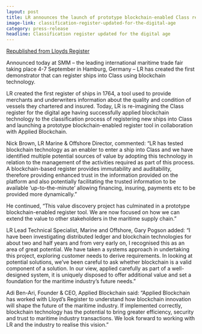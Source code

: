 ```yaml
---
layout: post
title: LR announces the launch of prototype blockchain-enabled Class register
image-link: classification-register-updated-for-the-digital-age
category: press-release
headline: Classification register updated for the digital age
---
```


<a href="https://www.lr.org/en/events/classification-register-updated-for-the-digital-age/" target="_blank" rel="noopener" class="post__content post__relink">Republished from Lloyds Register</a>

<p class="post__content">Announced today at SMM – the leading international maritime trade fair taking place 4-7 September in Hamburg, Germany – LR has created the first demonstrator that can register ships into Class using blockchain technology.</p>
<p class="post__content">LR created the first register of ships in 1764, a tool used to provide merchants and underwriters information about the quality and condition of vessels they chartered and insured. Today, LR is re-imagining the Class register for the digital age having successfully applied blockchain technology to the classification process of registering new ships into Class and launching a prototype blockchain-enabled register tool in collaboration with Applied Blockchain.</p>
<p class="post__content">Nick Brown, LR Marine & Offshore Director, commented: “LR has tested blockchain technology as an enabler to enter a ship into Class and we have identified multiple potential sources of value by adopting this technology in relation to the management of the activities required as part of this process. A blockchain-based register provides immutability and auditability, therefore providing enhanced trust in the information provided on the platform and also potentially facilitating the trusted information to be available ‘up-to-the-minute’ allowing financing, insuring, payments etc to be provided more dynamically.”</p>
<p class="post__content">He continued, “This value discovery project has culminated in a prototype blockchain-enabled register tool. We are now focused on how we can extend the value to other stakeholders in the maritime supply chain.”</p>
<p class="post__content">LR Lead Technical Specialist, Marine and Offshore, Gary Pogson added: “I have been investigating distributed ledger and blockchain technologies for about two and half years and from very early on, I recognised this as an area of great potential. We have taken a systems approach in undertaking this project, exploring customer needs to derive requirements. In looking at potential solutions, we’ve been careful to ask whether blockchain is a valid component of a solution. In our view, applied carefully as part of a well-designed system, it is uniquely disposed to offer additional value and set a foundation for the maritime industry’s future needs.”</p>
<p class="post__content">Adi Ben-Ari, Founder & CEO, Applied Blockchain said: “Applied Blockchain has worked with Lloyd’s Register to understand how blockchain innovation will shape the future of the maritime industry. If implemented correctly, blockchain technology has the potential to bring greater efficiency, security and trust to maritime industry transactions. We look forward to working with LR and the industry to realise this vision.”</p>

